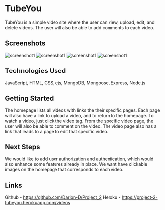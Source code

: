 # TubeYou

 TubeYou is a simple video site where the user can view, upload, edit, and delete videos. The user will also be able to add comments to each video.


## Screenshots

![screenshot1](https://i.ibb.co/HzcYGwh/Screen-Shot-2022-09-03-at-2-01-59-PM.png)
![screenshot1](https://i.ibb.co/TwRpv7h/Screen-Shot-2022-09-03-at-2-01-36-PM.png)
![screenshot1](https://i.ibb.co/8g8yQjR/Screen-Shot-2022-09-03-at-2-02-25-PM.png)
![screenshot1](https://i.ibb.co/0yHgcs7/Screen-Shot-2022-09-03-at-2-02-46-PM.png)

## Technologies Used

 JavaScript, HTML, CSS, ejs, MongoDB, Mongoose, Express, Node.js


## Getting Started

 The homepage lists all videos with links the their specific pages. Each page will also have a link to upload a video, and to return to the homepage. To watch a video, just click the video tag. From the specific video page, the user will also be able to comment on the video. The video page also has a link that leads to a page to edit that specific video.


## Next Steps

 We would like to add user authorization and authentication, which would also enhance some features already in place. We want have clickable images on the homepage that corresponds to each video.


 ## Links
  Github - https://github.com/Darion-D/Project_2
  Heroku - https://project-2-tubeyou.herokuapp.com/videos
